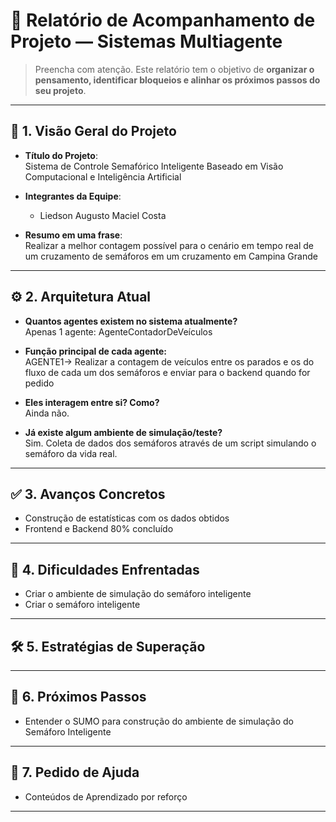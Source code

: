 # 📄 Relatório de Acompanhamento de Projeto — Sistemas Multiagente

> Preencha com atenção. Este relatório tem o objetivo de **organizar o pensamento, identificar bloqueios e alinhar os próximos passos do seu projeto**.

---

## 🧠 1. Visão Geral do Projeto

- **Título do Projeto**:  
  Sistema de Controle Semafórico Inteligente Baseado em Visão Computacional e Inteligência Artificial

- **Integrantes da Equipe**:  
  - Liedson Augusto Maciel Costa

- **Resumo em uma frase**:  
  Realizar a melhor contagem possível para o cenário em tempo real de um cruzamento de semáforos em um cruzamento em Campina Grande

---

## ⚙️ 2. Arquitetura Atual

- **Quantos agentes existem no sistema atualmente?**  
  Apenas 1 agente: AgenteContadorDeVeículos

- **Função principal de cada agente:**  
  AGENTE1-> Realizar a contagem de veículos entre os parados e os do fluxo de cada um dos semáforos e enviar para o backend quando for pedido

- **Eles interagem entre si? Como?**  
  Ainda não.

- **Já existe algum ambiente de simulação/teste?**  
  Sim. Coleta de dados dos semáforos através de um script simulando o semáforo da vida real.

---

## ✅ 3. Avanços Concretos

- Construção de estatísticas com os dados obtidos
- Frontend e Backend 80% concluído

---

## 🧱 4. Dificuldades Enfrentadas

- Criar o ambiente de simulação do semáforo inteligente
- Criar o semáforo inteligente

---

## 🛠️ 5. Estratégias de Superação


---

## 🎯 6. Próximos Passos

- Entender o SUMO para construção do ambiente de simulação do Semáforo Inteligente

---

## 📢 7. Pedido de Ajuda

- Conteúdos de Aprendizado por reforço

---
